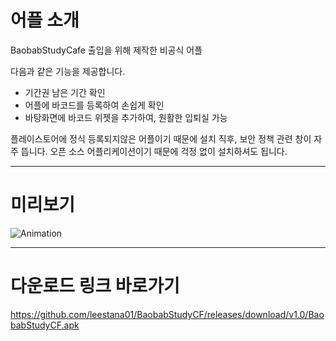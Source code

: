 # 어플 소개
BaobabStudyCafe 출입을 위해 제작한 비공식 어플

다음과 같은 기능을 제공합니다.
- 기간권 남은 기간 확인
- 어플에 바코드를 등록하여 손쉽게 확인
- 바탕화면에 바코드 위젯을 추가하여, 원활한 입퇴실 가능

플레이스토어에 정식 등록되지않은 어플이기 때문에
설치 직후, 보안 정책 관련 창이 자주 뜹니다.
오픈 소스 어플리케이션이기 때문에 걱정 없이 설치하셔도 됩니다.

---
# 미리보기
![Animation](https://user-images.githubusercontent.com/74558236/221368574-29b7c9c8-48d9-49e0-a14e-2561a1eaa4ed.gif)

---
# 다운로드 링크 바로가기
https://github.com/leestana01/BaobabStudyCF/releases/download/v1.0/BaobabStudyCF.apk
